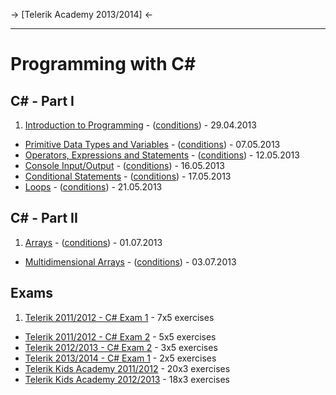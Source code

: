 -> [Telerik Academy 2013/2014] <-

---

# Programming with C# 

## C# - Part I

1. [Introduction to Programming](https://github.com/flextry/Telerik-Academy/tree/master/Programming/1.%20C%23%20Fundamentals%20I/01.%20Introduction%20to%20Programming%20with%20C-Sharp) - ([conditions](https://github.com/flextry/Telerik-Academy/blob/master/Programming/1.%20C%23%20Fundamentals%20I/01.%20Introduction%20to%20Programming%20with%20C-Sharp/Readme.md)) - 29.04.2013
* [Primitive Data Types and Variables](https://github.com/flextry/Telerik-Academy/tree/master/Programming/1.%20C%23%20Fundamentals%20I/02.%20Primitive%20Data%20Types%20and%20Variables) - ([conditions](https://github.com/flextry/Telerik-Academy/blob/master/Programming/1.%20C%23%20Fundamentals%20I/02.%20Primitive%20Data%20Types%20and%20Variables/Readme.md)) - 07.05.2013
* [Operators, Expressions and Statements](https://github.com/flextry/Telerik-Academy/tree/master/Programming/1.%20C%23%20Fundamentals%20I/03.%20Operators%20and%20Expressions) - ([conditions](https://github.com/flextry/Telerik-Academy/blob/master/Programming/1.%20C%23%20Fundamentals%20I/03.%20Operators%20and%20Expressions/Readme.md)) - 12.05.2013
* [Console Input/Output](https://github.com/flextry/Telerik-Academy/tree/master/Programming/1.%20C%23%20Fundamentals%20I/04.%20Console%20Input-Output) - ([conditions](https://github.com/flextry/Telerik-Academy/blob/master/Programming/1.%20C%23%20Fundamentals%20I/04.%20Console%20Input-Output/Readme.md)) - 16.05.2013
* [Conditional Statements](https://github.com/flextry/Telerik-Academy/tree/master/Programming/1.%20C%23%20Fundamentals%20I/05.%20Conditional%20Statements) - ([conditions](https://github.com/flextry/Telerik-Academy/blob/master/Programming/1.%20C%23%20Fundamentals%20I/05.%20Conditional%20Statements/Readme.md)) - 17.05.2013
* [Loops](https://github.com/flextry/Telerik-Academy/tree/master/Programming/1.%20C%23%20Fundamentals%20I/06.%20Loops) - ([conditions](https://github.com/flextry/Telerik-Academy/blob/master/Programming/1.%20C%23%20Fundamentals%20I/06.%20Loops/Readme.md)) - 21.05.2013

## C# - Part II
1. [Arrays](https://github.com/flextry/Telerik-Academy/tree/master/Programming/2.%20C%23%20Fundamentals%20II/01.%20Arrays) - ([conditions](https://github.com/flextry/Telerik-Academy/blob/master/Programming/2.%20C%23%20Fundamentals%20II/01.%20Arrays/Readme.md)) - 01.07.2013
* [Multidimensional Arrays](https://github.com/flextry/Telerik-Academy/tree/master/Programming/2.%20C%23%20Fundamentals%20II/02.%20Multidimensional%20Arrays) - ([conditions](https://github.com/flextry/Telerik-Academy/blob/master/Programming/2.%20C%23%20Fundamentals%20II/02.%20Multidimensional%20Arrays/Readme.md)) - 03.07.2013

## Exams
1. [Telerik 2011/2012 - C# Exam 1](https://github.com/flextry/Telerik-Academy/tree/master/Programming/0.%20Exams/Telerik%202011-2012%20-%20C%23%20Exam%201) - 7x5 exercises
* [Telerik 2011/2012 - C# Exam 2](https://github.com/flextry/Telerik-Academy/tree/master/Programming/0.%20Exams/Telerik%202011-2012%20-%20C%23%20Exam%202) - 5x5 exercises
* [Telerik 2012/2013 - C# Exam 2](https://github.com/flextry/Telerik-Academy/tree/master/Programming/0.%20Exams/Telerik%202012-2013%20-%20C%23%20Exam%202) - 3x5 exercises
* [Telerik 2013/2014 - C# Exam 1](https://github.com/flextry/Telerik-Academy/tree/master/Programming/0.%20Exams/Telerik%202013-2014%20-%20C%23%20Exam%201) - 2x5 exercises
* [Telerik Kids Academy 2011/2012](https://github.com/flextry/Telerik-Academy/tree/master/Programming/0.%20Exams/Telerik%20Kids%20Academy%202011-2012) - 20x3 exercises
* [Telerik Kids Academy 2012/2013](https://github.com/flextry/Telerik-Academy/tree/master/Programming/0.%20Exams/Telerik%20Kids%20Academy%202012-2013) - 18x3 exercises
